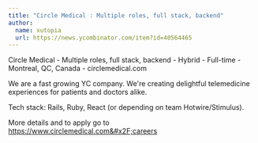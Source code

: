 ```yaml
---
title: "Circle Medical : Multiple roles, full stack, backend"
author:
  name: xutopia
  url: https://news.ycombinator.com/item?id=40564465
---
```

Circle Medical - Multiple roles, full stack, backend - Hybrid - Full-time - Montreal, QC, Canada - circlemedical.com

We are a fast growing YC company.  We&#x27;re creating delightful telemedicine experiences for patients and doctors alike.

Tech stack: Rails, Ruby, React (or depending on team Hotwire&#x2F;Stimulus).

More details and to apply go to <a href="https:&#x2F;&#x2F;www.circlemedical.com&#x2F;careers" rel="nofollow">https:&#x2F;&#x2F;www.circlemedical.com&#x2F;careers</a>
